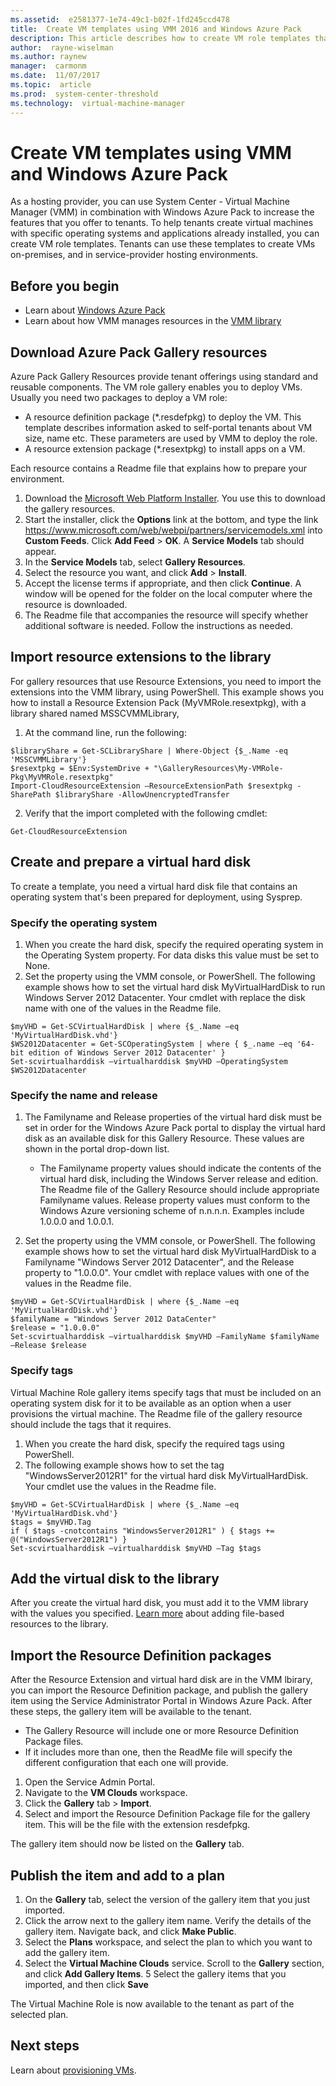 ```yaml
---
ms.assetid:  e2581377-1e74-49c1-b02f-1fd245ccd478
title:  Create VM templates using VMM 2016 and Windows Azure Pack
description: This article describes how to create VM role templates that can be used by tenants
author:  rayne-wiselman
ms.author: raynew
manager:  carmonm
ms.date:  11/07/2017
ms.topic:  article
ms.prod:  system-center-threshold
ms.technology:  virtual-machine-manager
---
```


# Create VM templates using VMM and Windows Azure Pack



As a hosting provider, you can use System Center - Virtual Machine Manager (VMM) in combination with Windows Azure Pack to increase the features that you offer to tenants. To help tenants create virtual machines with specific operating systems and applications already installed, you can create VM role templates. Tenants can use these templates to create VMs on-premises, and in service-provider hosting environments.

## Before you begin

- Learn about [Windows Azure Pack](https://technet.microsoft.com/library/dn296435.aspx)
- Learn about how VMM manages resources in the [VMM library](manage-library-server.md)

## Download Azure Pack Gallery resources

Azure Pack Gallery Resources provide tenant offerings using standard and reusable components. The VM role gallery enables you to deploy VMs. Usually you need two packages to deploy a VM role:

- A resource definition package (\*\.resdefpkg) to deploy the VM. This template describes information asked to self-portal tenants about VM size, name etc. These parameters are used by VMM to deploy the role.
- A resource extension package (\*\.resextpkg) to install apps on a VM.

Each resource contains a Readme file that explains how to prepare your environment.

1. Download the [Microsoft Web Platform Installer](https://www.microsoft.com/web/downloads/platform.aspx). You use this to download the gallery resources.
2. Start the installer, click the **Options** link at the bottom, and type the link https://www.microsoft.com/web/webpi/partners/servicemodels.xml into **Custom Feeds**. Click **Add Feed** > **OK**. A **Service Models** tab should appear.
3. In the **Service Models** tab, select **Gallery Resources**.
4. Select the resource you want, and click **Add** > **Install**.
5. Accept the license terms if appropriate, and then click **Continue**. A window will be opened for the folder on the local computer where the resource is downloaded.
6. The Readme file that accompanies the resource will specify whether additional software is needed. Follow the instructions as needed.

## Import resource extensions to the library

For gallery resources that use Resource Extensions, you need to import the extensions into the VMM library, using PowerShell. This example shows you how to install a Resource Extension Pack (MyVMRole.resextpkg), with a library shared named MSSCVMMLibrary,

1. At the command line, run the following:

``` 
$libraryShare = Get-SCLibraryShare | Where-Object {$_.Name -eq 'MSSCVMMLibrary'}
$resextpkg = $Env:SystemDrive + "\GalleryResources\My-VMRole-Pkg\MyVMRole.resextpkg"
Import-CloudResourceExtension –ResourceExtensionPath $resextpkg -SharePath $libraryShare -AllowUnencryptedTransfer
```
2. Verify that the import completed with the following cmdlet:

``` 
Get-CloudResourceExtension
```

## Create and prepare a virtual hard disk

To create a template, you need a virtual hard disk file that contains an operating system that's been prepared for deployment, using Sysprep.

### Specify the operating system

1. When you create the hard disk, specify the required operating system in the Operating System property. For data disks this value must be set to None.
2. Set the property using the VMM console, or PowerShell. The following example shows how to set the virtual hard disk MyVirtualHardDisk to run Windows Server 2012 Datacenter. Your cmdlet with replace the disk name with one of the values in the Readme file.

```
$myVHD = Get-SCVirtualHardDisk | where {$_.Name –eq 'MyVirtualHardDisk.vhd'}
$WS2012Datacenter = Get-SCOperatingSystem | where { $_.name –eq '64-bit edition of Windows Server 2012 Datacenter' }
Set-scvirtualharddisk –virtualharddisk $myVHD –OperatingSystem $WS2012Datacenter
```

### Specify the name and release

1. The Familyname and Release properties of the virtual hard disk must be set in order for the Windows Azure Pack portal to display the virtual hard disk as an available disk for this Gallery Resource. These values are shown in the portal drop-down list.

    - The Familyname property values should indicate the contents of the virtual hard disk, including the Windows Server release and edition. The Readme file of the Gallery Resource should include appropriate Familyname values.
    Release property values must conform to the Windows Azure versioning scheme of n.n.n.n. Examples include 1.0.0.0 and 1.0.0.1.
    
2. Set the property using the VMM console, or PowerShell. The following example shows how to set the virtual hard disk MyVirtualHardDisk to a Familyname "Windows Server 2012 Datacenter", and the Release property to "1.0.0.0". Your cmdlet with replace values with one of the values in the Readme file.

```
$myVHD = Get-SCVirtualHardDisk | where {$_.Name –eq 'MyVirtualHardDisk.vhd'}
$familyName = "Windows Server 2012 DataCenter"
$release = "1.0.0.0"
Set-scvirtualharddisk –virtualharddisk $myVHD –FamilyName $familyName –Release $release
```

### Specify tags

Virtual Machine Role gallery items specify tags that must be included on an operating system disk for it to be available as an option when a user provisions the virtual machine. The Readme file of the gallery resource should include the tags that it requires.

1. When you create the hard disk, specify the required tags using PowerShell.
2. The following example shows how to set the tag "WindowsServer2012R1" for the virtual hard disk MyVirtualHardDisk. Your cmdlet use the values in the Readme file.

```
$myVHD = Get-SCVirtualHardDisk | where {$_.Name –eq 'MyVirtualHardDisk.vhd'}
$tags = $myVHD.Tag
if ( $tags -cnotcontains "WindowsServer2012R1" ) { $tags += @("WindowsServer2012R1") }
Set-scvirtualharddisk –virtualharddisk $myVHD –Tag $tags
```
## Add the virtual disk to the library

After you create the virtual hard disk, you must add it to the VMM library with the values you specified. [Learn more](library-files.md) about adding file-based resources to the library.

## Import the Resource Definition packages

After the Resource Extension and virtual hard disk are in the VMM lbirary, you can import the Resource Definition package, and publish the gallery item using the Service Administrator Portal in Windows Azure Pack. After these steps, the gallery item will be available to the tenant.

- The Gallery Resource will include one or more Resource Definition Package files.
- If it includes more than one, then the ReadMe file will specify the different configuration that each one will provide.

1. Open the Service Admin Portal.
2. Navigate to the **VM Clouds** workspace.
3. Click the **Gallery** tab > **Import**.
4. Select and import the Resource Definition Package file for the gallery item. This will be the file with the extension resdefpkg.

The gallery item should now be listed on the **Gallery** tab.

## Publish the item and add to a plan

1. On the **Gallery** tab, select the version of the gallery item that you just imported.
2. Click the arrow next to the gallery item name. Verify the details of the gallery item. Navigate back, and click **Make Public**.
3. Select the **Plans** workspace, and select the plan to which you want to add the gallery item.
4. Select the **Virtual Machine Clouds** service. Scroll to the **Gallery** section, and click **Add Gallery Items**.
5 Select the gallery items that you imported, and then click **Save**

The Virtual Machine Role is now available to the tenant as part of the selected plan.


## Next steps

Learn about [provisioning VMs](provision-vms.md).
